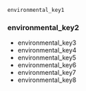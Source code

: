 ```ngMeta
environmental_key1
```
### environmental_key2
* environmental_key3
* environmental_key4
* environmental_key5
* environmental_key6
* environmental_key7
* environmental_key8
